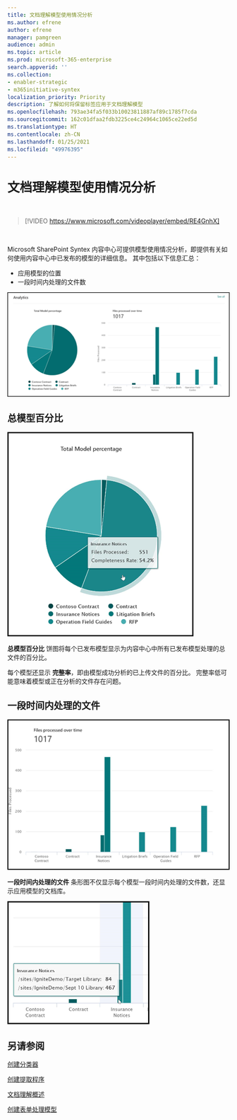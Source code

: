 ```yaml
---
title: 文档理解模型使用情况分析
ms.author: efrene
author: efrene
manager: pamgreen
audience: admin
ms.topic: article
ms.prod: microsoft-365-enterprise
search.appverid: ''
ms.collection:
- enabler-strategic
- m365initiative-syntex
localization_priority: Priority
description: 了解如何将保留标签应用于文档理解模型
ms.openlocfilehash: 793ae34fa5f033b10023811887af89c1785f7cda
ms.sourcegitcommit: 162c01dfaa2fdb3225ce4c24964c1065ce22ed5d
ms.translationtype: HT
ms.contentlocale: zh-CN
ms.lasthandoff: 01/25/2021
ms.locfileid: "49976395"
---
```

# <a name="document-understanding-model-usage-analytics"></a>文档理解模型使用情况分析

</br>

> [!VIDEO https://www.microsoft.com/videoplayer/embed/RE4GnhX]  

</br>


Microsoft SharePoint Syntex 内容中心可提供模型使用情况分析，即提供有关如何使用内容中心中已发布的模型的详细信息。 其中包括以下信息汇总：

- 应用模型的位置
- 一段时间内处理的文件数

 ![模型分析](../media/content-understanding/model-analytics.png) </br>

## <a name="total-model-percentage"></a>总模型百分比

   ![总模型百分比](../media/content-understanding/total-model-percentage.png) </br>

**总模型百分比** 饼图将每个已发布模型显示为内容中心中所有已发布模型处理的总文件的百分比。

每个模型还显示 **完整率**，即由模型成功分析的已上传文件的百分比。 完整率低可能意味着模型或正在分析的文件存在问题。

## <a name="files-processed-over-time"></a>一段时间内处理的文件

   ![处理的文件](../media/content-understanding/files-processed-over-time.png) </br>

**一段时间内处理的文件** 条形图不仅显示每个模型一段时间内处理的文件数，还显示应用模型的文档库。

   ![条形图](../media/content-understanding/bar-chart-models.png) </br>

## <a name="see-also"></a>另请参阅
[创建分类器](create-a-classifier.md)

[创建提取程序](create-an-extractor.md)

[文档理解概述](document-understanding-overview.md)

[创建表单处理模型](create-a-form-processing-model.md)  

